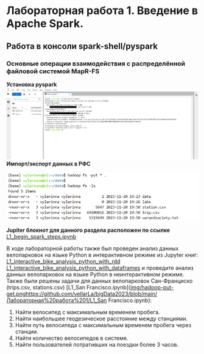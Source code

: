 # Лабораторная работа 1. Введение в Apache Spark.
## Работа в консоли spark-shell/pyspark
### Основные операции взаимодействия с распределённой файловой системой MapR-FS
**Установка pyspark**
![1](img/pyspark-install.png)
**Импорт/экспорт данных в РФС**

![2](img/hadoop-put-get.png)

**Jupiter блокнот для данного раздела расположен по ссылке**
[L1_begin_spark_steps.ipynb]([img/hadoop-put-get.png](https://github.com/vellarLa/bigData2023/blob/main/Лабораторная%20работа%201/L1_begin_spark_steps.ipynb)https://github.com/vellarLa/bigData2023/blob/main/Лабораторная%20работа%201/L1_begin_spark_steps.ipynb)

В ходе лабораторной работы также был проведен анализ данных велопарковок на языке Python в интерактивном режиме из Jupyter книг:
[L1_interactive_bike_analysis_python_with_rdd]([img/hadoop-put-get.png](https://github.com/vellarLa/bigData2023/blob/main/Лабораторная%20работа%201/L1_begin_spark_steps.ipynb)https://github.com/vellarLa/bigData2023/blob/main/Лабораторная%20работа%201/L1_interactive_bike_analysis_python_with_rdd.ipynb)
[L1_interactive_bike_analysis_python_with_dataframes]([img/hadoop-put-get.png](https://github.com/vellarLa/bigData2023/blob/main/Лабораторная%20работа%201/L1_begin_spark_steps.ipynb)https://github.com/vellarLa/bigData2023/blob/main/Лабораторная%20работа%201/L1_interactive_bike_analysis_python_with_dataframes.ipynb)
и проведите анализ данных велопарковок на языке Python в неинтерактивном режиме.
Также были решены задачи для данных велопарковок Сан-Франциско (trips.csv, stations.csv) [L1_San Francisco.ipynb]([img/hadoop-put-get.png](https://github.com/vellarLa/bigData2023/blob/main/Лабораторная%20работа%201/L1_begin_spark_steps.ipynb)https://github.com/vellarLa/bigData2023/blob/main/Лабораторная%20работа%201/L1_San Francisco.ipynb):
1. Найти велосипед с максимальным временем пробега.
2. Найти наибольшее геодезическое расстояние между станциями.
3. Найти путь велосипеда с максимальным временем пробега через станции.
4. Найти количество велосипедов в системе.
5. Найти пользователей потративших на поездки более 3 часов.
